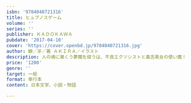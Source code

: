 ```yaml
---
isbn: '9784040721316'
title: ヒュプノスゲーム
volume: ''
series: ''
publisher: ＫＡＤＯＫＡＷＡ
pubdate: '2017-04-10'
cover: 'https://cover.openbd.jp/9784040721316.jpg'
author: 鰤／牙／著 ＡＫＩＲＡ／イラスト
description: 人の魂に巣くう夢魔を祓うは、不良エクソシストと毒舌美女の使い魔！
price: '1200'
genre: ''
target: 一般
format: 単行本
content: 日本文学、小説・物語

---
```

